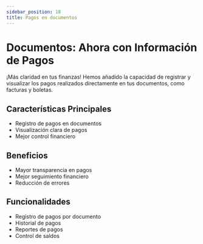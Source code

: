 ```yaml
---
sidebar_position: 18
title: Pagos en documentos
---
```


# Documentos: Ahora con Información de Pagos

¡Más claridad en tus finanzas! Hemos añadido la capacidad de registrar y visualizar los pagos realizados directamente en tus documentos, como facturas y boletas.

## Características Principales

- Registro de pagos en documentos
- Visualización clara de pagos
- Mejor control financiero

## Beneficios

- Mayor transparencia en pagos
- Mejor seguimiento financiero
- Reducción de errores

## Funcionalidades

- Registro de pagos por documento
- Historial de pagos
- Reportes de pagos
- Control de saldos 